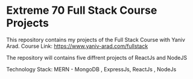# Extreme 70 Full Stack Course Projects
This repository contains my projects of the Full Stack Course with Yaniv Arad.
Course Link: https://www.yaniv-arad.com/fullstack

The repository will contains five diffrent projects of ReactJs and NodeJS

Technology Stack: MERN - MongoDB , ExpressJs, ReactJs , NodeJs
